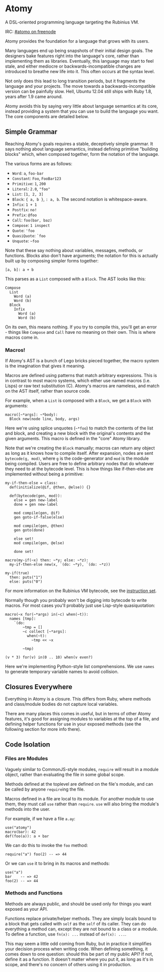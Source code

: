 # Atomy

A DSL-oriented programming language targeting the Rubinius VM.

IRC: [#atomo on freenode](irc://chat.freenode.net/atomy)

Atomy provides the foundation for a language that grows with its users.

Many languages end up being snapshots of their initial design goals. The
designers bake features right into the language's core, rather than
implementing them as libraries. Eventually, this language may start to feel
stale, and either mediocre or backwards-incompatible changes are introduced to
breathe new life into it. This often occurs at the syntax level.

Not only does this lead to long transition periods, but it fragments the
language and your projects. The move towards a backwards-incompatible version
can be painfully slow. Hell, Ubuntu 12.04 still ships with Ruby 1.8, years
after 1.9 came around.

Atomy avoids this by saying very little about language semantics at its core,
instead providing a system that you can use to build the language you want.
The core components are detailed below.


## Simple Grammar

Reaching Atomy's goals requires a stable, deceptively simple grammar. It says
nothing about language semantics, instead defining primitive "building blocks"
which, when composed together, form the notation of the language.

The various forms are as follows:

* `Word`: `a`, `foo-bar`
* `Constant`: `Foo`, `FooBar123`
* `Primitive`: `1`, `200`
* `Literal`: `2.0`, `"foo"`
* `List`: `[1, 2, 3]`
* `Block`: `{ a, b }`, `: a, b`. The second notation is whitespace-aware.
* `Infix`: `1 + 1`
* `Postfix`: `no!`
* `Prefix`: `@foo`
* `Call`: `foo(bar, baz)`
* `Compose`: `1 inspect`
* `Quote`: `'foo`
* `QuasiQuote`: <code>\`foo</code>
* `Unquote`: `~foo`

Note that these say nothing about variables, messages, methods, or functions.
Blocks also don't have arguments; the notation for this is actually built up
by composing simpler forms together:

    [a, b]: a + b

This parses as a `List` composed with a `Block`. The AST looks like this:

    Compose
      List
        Word (a)
        Word (b)
      Block
        Infix
          Word (a)
          Word (b)

On its own, this means nothing. If you try to compile this, you'll get an
error - things like `Compose` and `Call` have no meaning on their own. This is
where macros come in.


### Macros!

If Atomy's AST is a bunch of Lego bricks pieced together, the macro system is
the imagination that gives it meaning.

Macros are defined using patterns that match arbitrary expressions. This is in
contrast to most macro systems, which either use named macros (i.e. Lisps) or
raw text substitution (C). Atomy's macros are nameless, and match on the AST
itself, rather than source code.

For example, when a `List` is composed with a `Block`, we get a `Block` with
arguments:

    macro([~*args]: ~*body):
      Block new(node line, body, args)

Here we're using splice unquotes (`~*foo`) to match the contents of the list
and block, and creating a new block with the original's contents and the given
arguments. This macro is defined in the "core" Atomy library.

Note that we're creating the `Block` manually; macros can return any object as
long as it knows how to compile itself. After expansion, nodes are sent
`bytecode(g, mod)`, where `g` is the code-generator and `mod` is the module
being compiled. Users are free to define arbitrary nodes that do whatever they
need to at the bytecode level. This is how things like if-then-else are
implemented without being a primitive:

    my-if-then-else = class:
      def(initialize(@if, @then, @else)) {}

      def(bytecode(gen, mod)):
        else = gen new-label
        done = gen new-label

        mod compile(gen, @if)
        gen goto-if-false(else)

        mod compile(gen, @then)
        gen goto(done)

        else set!
        mod compile(gen, @else)

        done set!

    macro(my-if(~x) then: ~*y; else: ~*z):
      my-if-then-else new(x, `(do: ~*y), `(do: ~*z))

    my-if(true)
      then: puts("1")
      else: puts("0")

For more information on the Rubinius VM bytecode, see the [instruction
set](http://rubini.us/doc/en/virtual-machine/instructions/).

Normally though you probably won't be digging into bytecode to write macros.
For most cases you'll probably just use Lisp-style quasiquotation:

    macro(~x for(~*args) in(~c) when(~t)):
      names [tmp]:
        `(do:
            ~tmp = []
            ~c collect [~*args]:
              when(~t):
                ~tmp << ~x

            ~tmp)

    (v * 3) for(v) in(0 .. 10) when(v even?)

Here we're implementing Python-style list comprehensions. We use `names` to
generate temporary variable names to avoid collision.


## Closures Everywhere

Everything in Atomy is a closure. This differs from Ruby, where methods and
class/module bodies do not capture local variables.

There are many places this comes in useful, but in terms of other Atomy
features, it's good for assigning modules to variables at the top of a file,
and defining helper functions for use in your exposed methods (see the
following section for more info there).


## Code Isolation

### Files are Modules

Vaguely similar to CommonJS-style modules, `require` will result in a module
object, rather than evaluating the file in some global scope.

Methods defined at the toplevel are defined on the file's module, and can be
called by anyone `require`ing the file.

Macros defined in a file are local to its module. For another module to use
them, they must call `use` rather than `require`. `use` will also bring the
module's methods into the user.

For example, if we have a file `a.ay`:

    use("atomy")
    macro(bar): 42
    def(foo(a)): a + bar

We can do this to invoke the `foo` method:

    require("a") foo(2) -- => 44

Or we can `use` it to bring in its macros and methods:

    use("a")
    bar    -- => 42
    foo(2) -- => 44


### Methods and Functions

Methods are always public, and should be used only for things you want exposed
as your API.

Functions replace private/helper methods. They are simply locals bound to
a block that gets called with `self` as the `self` of its caller. They can do
everything a method can, except they are not bound to a class or a module. To
define a function, use `fn(x): ...` instead of `def(x): ...`.

This may seem a little odd coming from Ruby, but in practice it simplifies
your decision process when writing code. When defining something, it comes
down to one question: should this be part of my public API? If not, define it
as a function. It doesn't matter where you put it, as long as it's in scope,
and there's no concern of others using it in production.
